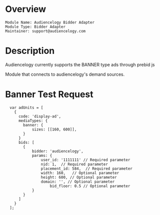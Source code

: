 # Overview

```
Module Name: Audiencelogy Bidder Adapter
Module Type: Bidder Adapter
Maintainer: support@audiencelogy.com
```

# Description

Audiencelogy currently supports the BANNER type ads through prebid js

Module that connects to audiencelogy's demand sources.

# Banner Test Request
```
  var adUnits = [
    {
      code: 'display-ad',
      mediaTypes: {
        banner: {
            sizes: [[160, 600]], 
        }
      }
      bids: [
        {
            bidder: 'audiencelogy',
            params: {
                user_id: '1111111' // Required parameter
                nid: 1,  // Required parameter
                placement_id: 584,  // Required parameter
                width: 160,   // Optional parameter 
                height: 600, // Optional parameter
                domain: '', // Optional parameter
		            bid_floor: 0.5 // Optional parameter
            }
        }
      ]
    }
  ];
```
